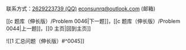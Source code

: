 联系方式：<a href="https://qm.qq.com/q/iA1sKuakak">2629223739 (QQ)</a> <a href="mailto:econsunrq@outlook.com">econsunrq@outlook.com (邮箱)</a>

[[c 题库（伸长版）/Problem 0046|下一题]]，[[c 题库（伸长版）/Problem 0044|上一题]]，[[0 主页|回到主页]]

![[1 汇总问题（伸长版）#^0045]]